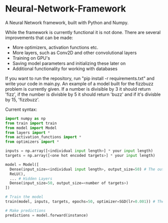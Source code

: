# Neural-Network-Framework
A Neural Network framework, built with Python and Numpy.

While the framework is currently functional it is not done. There are several improvements that can be made:
- More optimizers, activation functions etc.
- More layers, such as Conv2D and other convolutional layers
- Training on GPU's
- Saving model parameters and initializing these later on
- Additional functionality for working with databases

If you want to run the repository, run "pip install -r requirements.txt" and write your code in main.py. An example of a model built for the fizzbuzz problem is currently given. If a number is divisible by 3 it should return 'fizz', if the number is divisble by 5 it should return 'buzz' and if it's divisble by 15, 'fizzbuzz'.

Current syntax:
```python
import numpy as np
from train import train
from model import Model
from layers import *
from activation_functions import *
from optimizers import *

inputs = np.array([<individual input length>] * your input length)
targets = np.array([<one hot encoded targets>] * your input length)

model = Model([
  Dense(input_size=<individual input length>, output_size=50) # The output size can be whatever you want
  ReLU(),
  ... # Hidden Layers
  Dense(input_size=50, output_size=<number of targets>)
])

# Train the model
train(model, inputs, targets, epochs=50, optimizer=SGD(lr=0.001)) # The epochs and optimizer can be whatever

# Make predictions
predictions = model.forward(instance)
```
